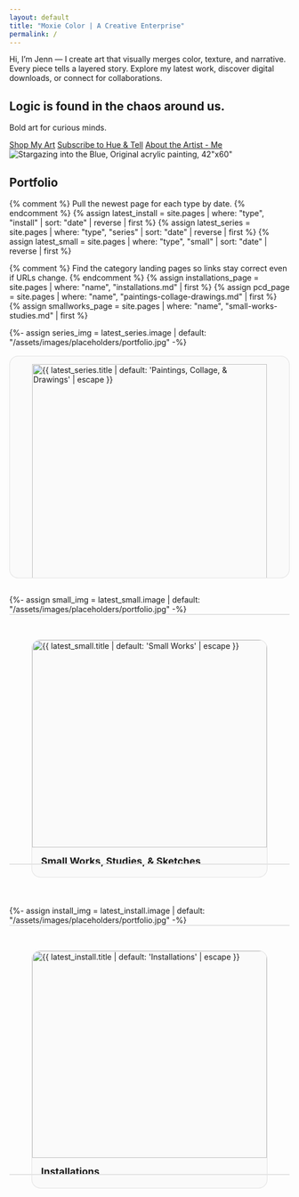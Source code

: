 ```yaml
---
layout: default
title: "Moxie Color | A Creative Enterprise"
permalink: /
---
```

<section>
  <p>Hi, I’m Jenn — I create art that visually merges color, texture, and narrative. Every piece tells a layered story. Explore my latest work, discover digital downloads, or connect for collaborations.</p>
</section>

<section class="hero">
  <div class="hero-text">
    <h2>Logic is found in the chaos around us.</h2>
    <p>Bold art for curious minds.</p>
    <div class="cta">
      <a class="btn" href="{{ '/shop/' | relative_url }}">Shop My Art</a>
      <a class="btn" href="{{ '/newsletter/' | relative_url }}">Subscribe to Hue & Tell</a>
      <a class="btn" href="{{ '/about/' | relative_url }}">About the Artist - Me</a>
    </div>
  </div>
  <div class="hero-image">
    <!-- Replace with your strongest piece -->
    <img src="{{ 'assets/images/portfolio/meditations/StargazingIntoTheBlue.jpeg' | relative_url }}" alt="Stargazing into the Blue, Original acrylic painting, 42&quot;x60&quot; ">
  </div>
</section>  

## Portfolio  

{% comment %}
Pull the newest page for each type by date.
{% endcomment %}
{% assign latest_install = site.pages | where: "type", "install" | sort: "date" | reverse | first %}
{% assign latest_series  = site.pages | where: "type", "series"  | sort: "date" | reverse | first %}
{% assign latest_small   = site.pages | where: "type", "small"   | sort: "date" | reverse | first %}

{% comment %}
Find the category landing pages so links stay correct even if URLs change.
{% endcomment %}
{% assign installations_page = site.pages | where: "name", "installations.md" | first %}
{% assign pcd_page          = site.pages | where: "name", "paintings-collage-drawings.md" | first %}
{% assign smallworks_page   = site.pages | where: "name", "small-works-studies.md" | first %}

<style>
  .portfolio-grid{
    display:grid;
    gap:1rem;
    grid-template-columns: repeat(auto-fit, minmax(260px, 1fr));
  }
  .portfolio-card{
    display:block;
    border:1px solid color-mix(in oklab, currentColor 10%, transparent);
    border-radius:16px;
    overflow:hidden;
    text-decoration:none;
    background: color-mix(in oklab, Canvas 98%, currentColor 2%);
    transition: transform .12s ease, box-shadow .12s ease;
  }
  .portfolio-card:hover{ transform: translateY(-2px); box-shadow: 0 6px 18px rgba(0,0,0,.12); }
  .portfolio-card img{
    width:100%;
    aspect-ratio: 4/3;
    object-fit: cover;
    display:block;
  }
  .portfolio-card figcaption{ padding: .9rem 1rem; }
  .portfolio-card h3{ margin:0 0 .25rem; font-size:1.1rem; }
  .portfolio-card p{ margin:0; opacity:.75; font-size:.95rem; }
</style>

<div class="portfolio-grid">
  {%- assign series_img = latest_series.image | default: "/assets/images/placeholders/portfolio.jpg" -%}
  <a class="portfolio-card" href="{{ pcd_page.url | relative_url }}">
    <figure>
      <img src="{{ series_img | relative_url }}" alt="{{ latest_series.title | default: 'Paintings, Collage, & Drawings' | escape }}" loading="lazy" decoding="async">
      <figcaption>
        <h3>Paintings, Collage, &amp; Drawings</h3>
      <!--  <p>{{ latest_series.title | default: "Latest series work" }}</p> -->
      </figcaption>
    </figure>
  </a>

  {%- assign small_img = latest_small.image | default: "/assets/images/placeholders/portfolio.jpg" -%}
  <a class="portfolio-card" href="{{ smallworks_page.url | relative_url }}">
    <figure>
      <img src="{{ small_img | relative_url }}" alt="{{ latest_small.title | default: 'Small Works' | escape }}" loading="lazy" decoding="async">
      <figcaption>
        <h3>Small Works, Studies, &amp; Sketches</h3>
     <!--   <p>{{ latest_small.title | default: "Latest small work" }}</p> -->
      </figcaption>
    </figure>
  </a>

  {%- assign install_img = latest_install.image | default: "/assets/images/placeholders/portfolio.jpg" -%}
  <a class="portfolio-card" href="{{ installations_page.url | relative_url }}">
    <figure>
      <img src="{{ install_img | relative_url }}" alt="{{ latest_install.title | default: 'Installations' | escape }}" loading="lazy" decoding="async">
      <figcaption>
        <h3>Installations</h3>
       <!-- <p>{{ latest_install.title | default: "Latest installation" }}</p> -->
      </figcaption>
    </figure>
  </a>

</div>
